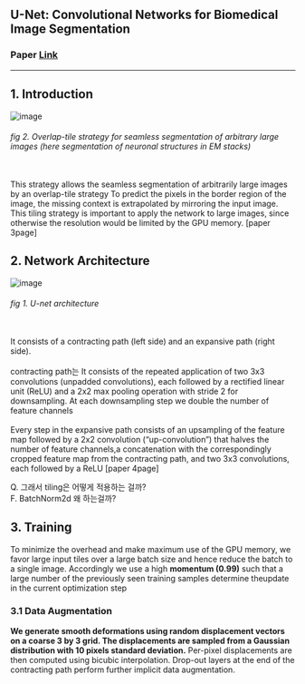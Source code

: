 ## U-Net: Convolutional Networks for Biomedical Image Segmentation
### Paper [Link](https://arxiv.org/pdf/1505.04597.pdf)
___

## 1. Introduction
![image](https://user-images.githubusercontent.com/35412566/133273916-1613b98a-d150-491e-b722-e3a5a1ab0f06.png)
###### fig 2. Overlap-tile strategy for seamless segmentation of arbitrary large images (here segmentation of neuronal structures in EM stacks)<br><br>
This strategy allows the seamless segmentation of arbitrarily large images by an overlap-tile strategy To predict the pixels in the border region of the image, the missing context is extrapolated by mirroring the input image.  This tiling strategy is important to apply the network to large images, since otherwise the resolution would be limited by the GPU memory. [paper 3page]


## 2. Network Architecture 
![image](https://user-images.githubusercontent.com/35412566/133272129-3870a0e1-2bc7-4a5e-8d56-9bc4d70f39bb.png)
###### fig 1. U-net architecture<br><br>

It consists of a contracting path (left side) and an expansive path (right side).
<br><br>
contracting path는 It consists of the repeated application of two 3x3 convolutions (unpadded convolutions), each followed by a rectified linear unit (ReLU) and a 2x2 max pooling operation with stride 2 for downsampling. At each downsampling step we double the number of feature channels<br>
<br>
Every step in the expansive path consists of an upsampling of the feature map followed by a 2x2 convolution (“up-convolution”) that halves the number of feature channels,a concatenation with the correspondingly cropped feature map from the contracting path, and two 3x3 convolutions, each followed by a ReLU [paper 4page]
<br>

Q. 그래서 tiling은 어떻게 적용하는 걸까? <br>
F. BatchNorm2d 왜 하는걸까?

## 3. Training
To minimize the overhead and make maximum use of the GPU memory, we favor large input tiles over a large batch size and hence reduce the batch to a single image. Accordingly we use a high **momentum (0.99)** such that a large number of the previously seen training samples determine theupdate in the current optimization step
<br>

### 3.1 Data Augmentation

**We generate smooth deformations using random displacement vectors on a coarse 3 by 3 grid. The displacements are sampled from a Gaussian distribution with 10 pixels standard deviation.** Per-pixel displacements are then computed using bicubic interpolation. Drop-out layers at the end of the contracting path perform further implicit data augmentation.
<br>



